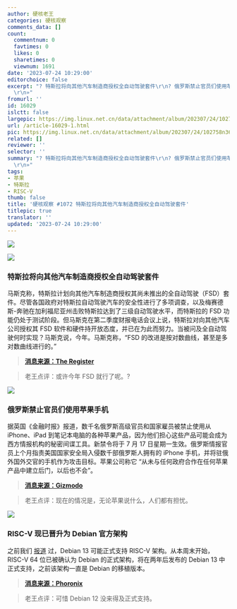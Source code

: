 ```yaml
---
author: 硬核老王
categories: 硬核观察
comments_data: []
count:
  commentnum: 0
  favtimes: 0
  likes: 0
  sharetimes: 0
  viewnum: 1691
date: '2023-07-24 10:29:00'
editorchoice: false
excerpt: "? 特斯拉将向其他汽车制造商授权全自动驾驶套件\r\n? 俄罗斯禁止官员们使用苹果手机\r\n? RISC-V 现已晋升为 Debian 官方架构\r\n»
  \r\n»"
fromurl: ''
id: 16029
islctt: false
largepic: https://img.linux.net.cn/data/attachment/album/202307/24/102758n36atmt36ahz3zs3.jpg
url: /article-16029-1.html
pic: https://img.linux.net.cn/data/attachment/album/202307/24/102758n36atmt36ahz3zs3.jpg.thumb.jpg
related: []
reviewer: ''
selector: ''
summary: "? 特斯拉将向其他汽车制造商授权全自动驾驶套件\r\n? 俄罗斯禁止官员们使用苹果手机\r\n? RISC-V 现已晋升为 Debian 官方架构\r\n»
  \r\n»"
tags:
- 苹果
- 特斯拉
- RISC-V
thumb: false
title: '硬核观察 #1072 特斯拉将向其他汽车制造商授权全自动驾驶套件'
titlepic: true
translator: ''
updated: '2023-07-24 10:29:00'
---
```


![](https://img.linux.net.cn/data/attachment/album/202307/24/102758n36atmt36ahz3zs3.jpg)


![](https://img.linux.net.cn/data/attachment/album/202307/24/102812ksv3wzlmai36i6oi.jpg)


### 特斯拉将向其他汽车制造商授权全自动驾驶套件


马斯克称，特斯拉计划向其他汽车制造商授权其尚未推出的全自动驾驶（FSD）套件。尽管各国政府对特斯拉自动驾驶汽车的安全性进行了多项调查，以及梅赛德斯-奔驰在加利福尼亚州击败特斯拉达到了三级自动驾驶水平，而特斯拉的 FSD 功能仍处于测试阶段。但马斯克在第二季度财报电话会议上说，特斯拉对向其他汽车公司授权其 FSD 软件和硬件持开放态度，并已在为此而努力。当被问及全自动驾驶何时实现？马斯克说，今年。马斯克称，“FSD 的改进是按对数曲线，甚至是多对数曲线进行的。”



> 
> **[消息来源：The Register](https://www.theregister.com/2023/07/20/tesla_to_license_fsd_software/)**
> 
> 
> 



> 
> 老王点评：或许今年 FSD 就行了呢。?
> 
> 
> 


![](https://img.linux.net.cn/data/attachment/album/202307/24/102823wk1kke77z9zmkqv1.jpg)


### 俄罗斯禁止官员们使用苹果手机


据英国《金融时报》报道，数千名俄罗斯高级官员和国家雇员被禁止使用从 iPhone、iPad 到笔记本电脑的各种苹果产品，因为他们担心这些产品可能会成为西方情报机构的秘密间谍工具。新禁令将于 7 月 17 日星期一生效。俄罗斯情报官员上个月指责美国国家安全局入侵数千部俄罗斯人拥有的 iPhone 手机，并将驻俄外国外交官的手机作为攻击目标。苹果公司称它 “从未与任何政府合作在任何苹果产品中建立后门，以后也不会”。



> 
> **[消息来源：Gizmodo](https://gizmodo.com/russia-bans-officials-use-of-iphones-government-work-1850646999)**
> 
> 
> 



> 
> 老王点评：现在的情况是，无论苹果说什么，人们都有担忧。
> 
> 
> 


![](https://img.linux.net.cn/data/attachment/album/202307/24/102842bne0z76uaey8guak.jpg)


### RISC-V 现已晋升为 Debian 官方架构


之前我们 [报道](/article-15910-1.html) 过，Debian 13 可能正式支持 RISC-V 架构。从本周末开始，RISC-V 64 位已被确认为 Debian 的正式架构，将在两年后发布的 Debian 13 中正式支持，之前该架构一直是 Debian 的移植版本。



> 
> **[消息来源：Phoronix](https://www.phoronix.com/news/Debian-Official-RISC-V)**
> 
> 
> 



> 
> 老王点评：可惜 Debian 12 没来得及正式支持。
> 
> 
>